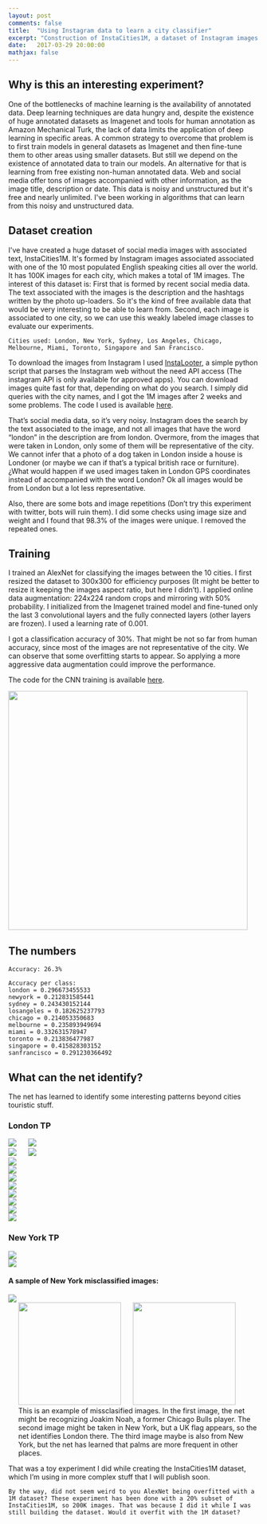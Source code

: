```yaml
---
layout: post
comments: false
title:  "Using Instagram data to learn a city classifier"
excerpt: "Construction of InstaCities1M, a dataset of Instagram images associated to a city and training of a CNN that learns to classify images betweeen the different cities. A simple experiment to show how social media data can be used to learn."
date:   2017-03-29 20:00:00
mathjax: false
---
```



## Why is this an interesting experiment?

One of the bottlenecks of machine learning is the availability of annotated data. Deep learning techniques are data hungry and, despite the existence of huge annotated datasets as Imagenet and tools for human annotation as Amazon Mechanical Turk, the lack of data limits the application of deep learning in specific areas. A common strategy to overcome that problem is to first train models in general datasets as Imagenet and then fine-tune them to other areas using smaller datasets. But still we depend on the existence of annotated data to train our models.
An alternative for that is learning from free existing non-human annotated data. Web and social media offer tons of images accompanied with other information, as the image title, description or date. This data is noisy and unstructured but it's free and nearly unlimited. I've been working in algorithms that can learn from this noisy and unstructured data. 

## Dataset creation

I've have created a huge dataset of social media images with associated text, InstaCities1M. It's formed by Instagram images associated associated with one of the 10 most populated English speaking cities all over the world. It has 100K images for each city, which makes a total of 1M images. The interest of this dataset is: First that is formed by recent social media data. The text associated with the images is the description and the hashtags written by the photo up-loaders. So it's the kind of free available data that would be very interesting to be able to learn from. Second, each image is associated to one city, so we can use this weakly labeled image classes to evaluate our experiments.


`Cities used: London, New York, Sydney, Los Angeles, Chicago, Melbourne, Miami, Toronto, Singapore and San Francisco.`

To download the images from Instagram I used [InstaLooter](https://github.com/althonos/InstaLooter), a simple python script that parses the Instagram web without the need API access (The instagram API is only available for approved apps). You can download images quite fast for that, depending on what do you search. I simply did queries with the city names, and I got the 1M images after 2 weeks and some problems. The code I used is available [here](https://github.com/gombru/SocialMediaWeakLabeling/tree/master/instagram).

That’s social media data, so it’s very noisy. Instagram does the search by the text associated to the image, and not all images that have the word “london” in the description are from london. Overmore, from the images that were taken in London, only some of them will be representative of the city. We cannot infer that a photo of a dog taken in London inside a house is Londoner (or maybe we can if that’s a typical british race or furniture). 
¿What would happen if we used images taken in London GPS coordinates instead of accompanied with the word London? Ok all images would be from London but a lot less representative.

Also, there are some bots and image repetitions (Don’t try this experiment with twitter, bots will ruin them). I did some checks using image size and weight and I found that 98.3% of the images were unique. I removed the repeated ones. 


## Training

I trained an AlexNet for classifying the images between the 10 cities. I first resized the dataset to 300x300 for efficiency purposes (It might be better to resize it keeping the images aspect ratio, but here I didn’t).  I applied online data augmentation: 224x224 random crops and mirroring with 50% probability. I initialized from the Imagenet trained model and fine-tuned only the last 3 convolutional layers and the fully connected layers (other layers are frozen). I used a learning rate of 0.001.

I got a classification accuracy of 30%. That might be not so far from human accuracy, since most of the images are not representative of the city. We can observe that some overfitting starts to appear. So applying a more aggressive data augmentation could improve the performance.

The code for the CNN training is available [here](https://github.com/gombru/SocialMediaWeakLabeling/tree/master/cnn).

<div class="imgcap">
<img src="/assets/cities_classification/training.png" height="480">
</div>


## The numbers

`Accuracy: 26.3%`

```
Accuracy per class:
london = 0.296673455533
newyork = 0.212831585441
sydney = 0.243430152144
losangeles = 0.182625237793
chicago = 0.214053350683
melbourne = 0.235893949694
miami = 0.332631578947
toronto = 0.213836477987
singapore = 0.415828303152
sanfrancisco = 0.291230366492
```




## What can the net identify? 

The net has learned to identify some interesting patterns beyond cities touristic stuff.

### London TP

<div class="imgcap">
<div style="display:inline-block">
	<img src="/assets/cities_classification/image6.jpg">
</div>
<div style="display:inline-block; margin-left: 20px;">
	<img src="/assets/cities_classification/image2.jpg">
</div>


<div class="imgcap">
<div style="display:inline-block">
	<img src="/assets/cities_classification/image1.jpg">
</div>
<div style="display:inline-block; margin-left: 20px;">
	<img src="/assets/cities_classification/image5.jpg">
</div>

<div class="imgcap">
<img src="/assets/cities_classification/image1.jpg">
</div>
<div class="imgcap">
<img src="/assets/cities_classification/image5.jpg">
</div>
<div class="imgcap">
<img src="/assets/cities_classification/image7.jpg">
</div>
<div class="imgcap">
<img src="/assets/cities_classification/image11.jpg">
</div>
<div class="imgcap">
<img src="/assets/cities_classification/image13.jpg">
</div>
<div class="imgcap">
<img src="/assets/cities_classification/image15.jpg">
</div>
<div class="imgcap">
<img src="/assets/cities_classification/image17.jpg">
</div>
<div class="imgcap">
<img src="/assets/cities_classification/image20.jpg">
</div>

### New York TP

<div class="imgcap">
<img src="/assets/cities_classification/image8.jpg">
</div>
<div class="imgcap">
<img src="/assets/cities_classification/image8.jpg">
</div>

#### A sample of New York misclassified images:

<div class="imgcap">
<div style="display:inline-block">
	<img src="/assets/cities_classification/image22.jpg">
</div>
<div style="display:inline-block; margin-left: 20px;">
	<img src="/assets/cities_classification/image23.jpg" height="206">
<div style="display:inline-block; margin-left: 20px;">
	<img src="/assets/cities_classification/image24.jpg" height="206">
</div>
<div class="thecap">This is an example of missclasified images. In the first image, the net might be recognizing Joakim Noah, a former Chicago Bulls player. The second image might be taken in New York, but a UK flag appears, so the net identifies London there. The third image maybe is also from New York, but the net has learned that palms are more frequent in other places.</div>
</div>

That was a toy experiment I did while creating the InstaCities1M dataset, which I’m using in more complex stuff that I will publish soon.
 
`By the way, did not seem weird to you AlexNet being overfitted with a 1M dataset? These experiment has been done with a 20% subset of InstaCities1M, so 200K images. That was because I did it while I was still building the dataset. Would it overfit with the 1M dataset?`









